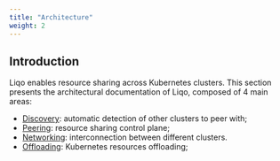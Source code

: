 ```yaml
---
title: "Architecture"
weight: 2
---
```


## Introduction

Liqo enables resource sharing across Kubernetes clusters.
This section presents the architectural documentation of Liqo, composed of 4 main areas:

* [Discovery](./discovery): automatic detection of other clusters to peer with;
* [Peering](./peering): resource sharing control plane;
* [Networking](./networking): interconnection between different clusters.
* [Offloading](./offloading): Kubernetes resources offloading;